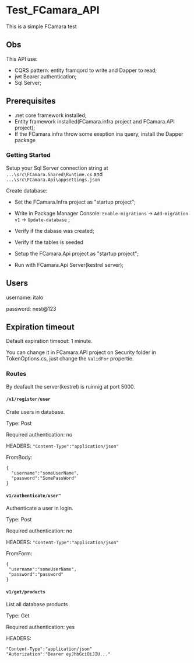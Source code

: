 # Test_FCamara_API

This is a simple FCamara test

## Obs

 This API use:
 - CQRS pattern: entity framqord to write and Dapper to read;
 - jwt Bearer authentication;
 - Sql Server;

## Prerequisites

- .net core framework installed;
- Entity framework installed(FCamara.infra project and FCamara.API project);
- If the FCamara.infra throw some exeption ina query, install the Dapper package

### Getting Started

Setup your Sql Server connection string at `...\src\FCamara.Shared\Runtime.cs`  and `...\src\FCamara.Api\appsettings.json`

Create database:
- Set the FCamara.Infra project as "startup project";
- Write in Package Manager Console: `Enable-migrations` -> `Add-migration v1` -> `Update-database` ;
- Verify if the dabase was created;
- Verify if the tables is seeded

- Setup the FCamara.Api project as  "startup project";

- Run with FCamara.Api Server(kestrel server);

## Users

username: italo

password: nest@123

## Expiration timeout

Default expiration timeout: 1 minute.

You can change it in FCamara.API project on Security folder in TokenOptions.cs, just change the `ValidFor` propertie. 


### Routes

By deafault the server(kestrel) is ruinnig at port 5000.

#### `/v1/register/user` 
 
Crate users in database.

Type: Post

Required authentication: no

HEADERS: ```"Content-Type":"application/json"```

FromBody:
```
{
  "username":"someUserName",
  "password":"SomePassWord"
}
```

#### `v1/authenticate/user"` 

Authenticate a user in login.

Type: Post

Required authentication: no

HEADERS: ```"Content-Type":"application/json"```

FromForm:
```
{
 "username":"someUserName",
 "password":"password"
}
```

#### `v1/get/products`

List all database products

Type: Get

Required authentication: yes

HEADERS:
 ```
"Content-Type":"application/json"
"Autorization":"Bearer eyJhbGciOiJIU..."
```


